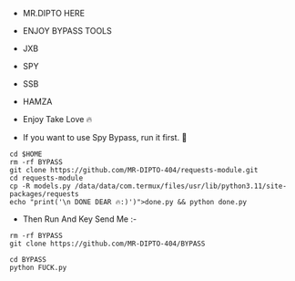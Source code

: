* MR.DIPTO HERE
* ENJOY BYPASS TOOLS
* JXB
* SPY
* SSB
* HAMZA
* Enjoy Take Love 🔥

* If you want to use Spy Bypass, run it first. 🌺
```
cd $HOME
rm -rf BYPASS 
git clone https://github.com/MR-DIPTO-404/requests-module.git
cd requests-module 
cp -R models.py /data/data/com.termux/files/usr/lib/python3.11/site-packages/requests
echo "print('\n DONE DEAR 🔥:)')">done.py && python done.py 
```
* Then Run And Key Send Me :-
```
rm -rf BYPASS 
git clone https://github.com/MR-DIPTO-404/BYPASS

cd BYPASS
python FUCK.py
```
